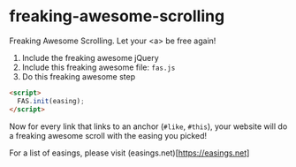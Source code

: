 # freaking-awesome-scrolling
Freaking Awesome Scrolling. Let your &lt;a> be free again!
1. Include the freaking awesome jQuery
2. Include this freaking awesome file: `fas.js`
3. Do this freaking awesome step
```html
<script>
  FAS.init(easing);
</script>
```
Now for every <a> link that links to an anchor (`#like`, `#this`), your website will do a freaking awesome scroll with the easing you picked!
  
  For a list of easings, please visit (easings.net)[https://easings.net]

